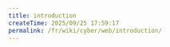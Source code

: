 ```yaml
---
title: introduction
createTime: 2025/09/25 17:59:17
permalink: /fr/wiki/cyber/web/introduction/
---
```

